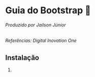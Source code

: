 # Guia do Bootstrap 🤖

###### Produzido por Jailson Júnior

###### Referências: Digital Inovation One





## Instalação



1. 